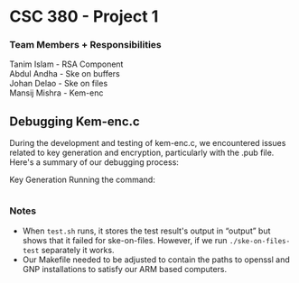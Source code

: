 # CSC 380 - Project 1
### Team Members + Responsibilities
Tanim Islam - RSA Component <br/>
Abdul Andha - Ske on buffers <br/>
Johan Delao - Ske on files <br/>
Mansij Mishra - Kem-enc <br/>

## Debugging Kem-enc.c

During the development and testing of kem-enc.c, we encountered issues related to key generation and encryption, particularly with the .pub file. Here's a summary of our debugging process:

Key Generation
Running the command:


```./kem-enc -b 2048 -g testkey
```







### Notes
- When `test.sh` runs, it stores the test result's output in “output” but shows that it failed for ske-on-files. However, if we run `./ske-on-files-test` separately it works. 
- Our Makefile needed to be adjusted to contain the paths to openssl and GNP installations to satisfy our ARM based computers. 
